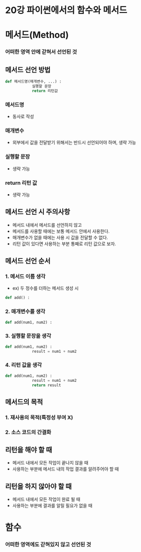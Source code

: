 # 20강 파이썬에서의 함수와 메서드

# 메서드(Method)

### 어떠한 영역 안에 갇혀서 선언된 것

## 메서드 선언 방법

```python
def 메서드명(매개변수, ...) : 
			실행할 문장
			return 리턴값
```

### 메서드명

- 동사로 작성

### 매개변수

- 외부에서 값을 전달받기 위해서는 반드시 선언되어야 하며, 생략 가능

### 실행할 문장

- 생략 가능

### return 리턴 값

- 생략 가능

## 메서드 선언 시 주의사항

- 메서드 내에서 메서드를 선언하지 않고
- 메서드를 사용할 때에는 보통 메서드 안에서 사용한다.
- 매개변수가 없을 때에는 사용 시 값을 전달할 수 없다.
- 리턴 값이 있다면 사용하는 부분 통째로 리턴 값으로 보자.

## 메서드 선언 순서

### 1. 메서드 이름 생각

- ex) 두 정수를 더하는 메서드 생성 시

```python
def add() :
```

### 2. 매개변수를 생각

```python
def add(num1, num2) : 
```

### 3. 실행할 문장을 생각

```python
def add(num1, num2) : 
			result = num1 + num2
```

### 4. 리턴 값을 생각

```python
def add(num1, num2) : 
			result = num1 + num2
			return result
```

## 메서드의 목적

### 1. 재사용의 목적(특정성 부여 X)

### 2. 소스 코드의 간결화

## 리턴을 해야 할 때

- 메서드 내에서 모든 작업이 끝나지 않을 때
- 사용하는 부분에 메서드 내의 작업 결과를 알려주어야 할 때

## 리턴을 하지 않아야 할 때

- 메서드 내에서 모든 작업이 완료 될 때
- 사용하는 부분에 결과를 알릴 필요가 없을 때

# 함수

### 어떠한 영역에도 갇혀있지 않고 선언된 것